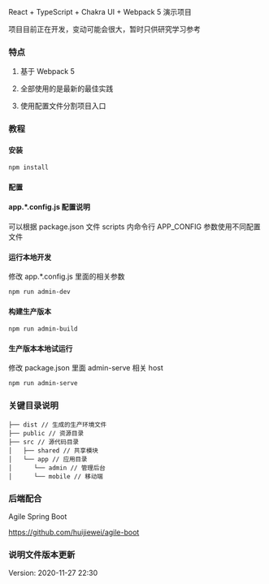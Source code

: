 React + TypeScript + Chakra UI + Webpack 5 演示项目

项目目前正在开发，变动可能会很大，暂时只供研究学习参考

### 特点

1. 基于 Webpack 5

2. 全部使用的是最新的最佳实践

3. 使用配置文件分割项目入口

### 教程

#### 安装

```bash
npm install
```

#### 配置

#### app.\*.config.js 配置说明

可以根据 package.json 文件 scripts 内命令行 APP_CONFIG 参数使用不同配置文件

#### 运行本地开发

修改 app.\*.config.js 里面的相关参数

```bash
npm run admin-dev
```

#### 构建生产版本

```bash
npm run admin-build
```

#### 生产版本本地试运行

修改 package.json 里面 admin-serve 相关 host

```bash
npm run admin-serve
```

### 关键目录说明

```
├── dist // 生成的生产环境文件
├── public // 资源目录
├── src // 源代码目录
│   ├── shared // 共享模块
│   └── app // 应用目录
│      └── admin // 管理后台
│      └── mobile // 移动端
```

### 后端配合

Agile Spring Boot

https://github.com/huijiewei/agile-boot

### 说明文件版本更新

Version: 2020-11-27 22:30
